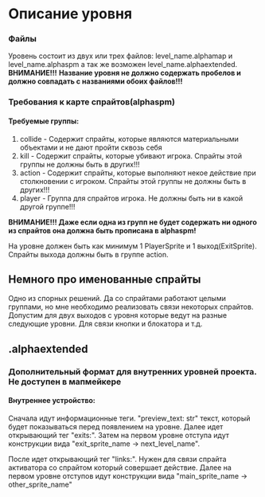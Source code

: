 # Описание уровня

### Файлы
Уровень состоит из двух или трех файлов: level_name.alphamap и level_name.alphaspm а так же возможен level_name.alphaextended. **ВНИМАНИЕ!!!** **Название уровня не должно содержать пробелов и должно совпадать с названиями обоих файлов!!!**

### Требования к карте спрайтов(alphaspm)
#### Требуемые группы:
1. collide - Содержит спрайты, которые являются материальными объектами и не дают пройти сквозь себя 
2. kill - Содержит спрайты, которые убивают игрока. Спрайты этой группы не должны быть в других!!!
3. action - Содержит спрайты, которые выполняют некое действие при столкновении с игроком. Спрайты этой группы не должны быть в других!!!
4. player - Группа для спрайтов игрока. Не должны быть ни в какой другой группе!!! 

**ВНИМАНИЕ!!! Даже если одна из групп не будет содержать ни одного из спрайтов она должна быть прописана в alphaspm!**

На уровне должен быть как минимум 1 PlayerSprite и 1 выход(ExitSprite). Спрайты выхода должны быть в группе action. 

## Немного про именованные спрайты
Одно из спорных решений. Да со спрайтами работают целыми  группами, но мне необходимо реализовать связи некоторых спрайтов. Допустим для двух выходов с уровня которые ведут на разные следующие уровни. Для связи кнопки и блокатора и т.д.


## .alphaextended
### Дополнительный формат для внутренних уровней проекта. Не доступен в мапмейкере
#### Внутреннее устройство:
Сначала идут информационные теги. "preview_text: str" текст, который будет показываться перед появлением на уровне. Далее идет открывающий тег "exits:". Затем на первом уровне отступа идут конструкции вида "exit_sprite_name -> next_level_name".

После идет открывающий тег "links:". Нужен для связи спрайта активатора со спрайтом который совершает действие.  Далее на первом уровне отступов идут конструкции вида "main_sprite_name -> other_sprite_name"
